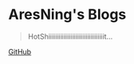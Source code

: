 # AresNing's Blogs


> HotShiiiiiiiiiiiiiiiiiiiiiiiiiiiiiiiiit...


[GitHub](https://github.com/AresNing)